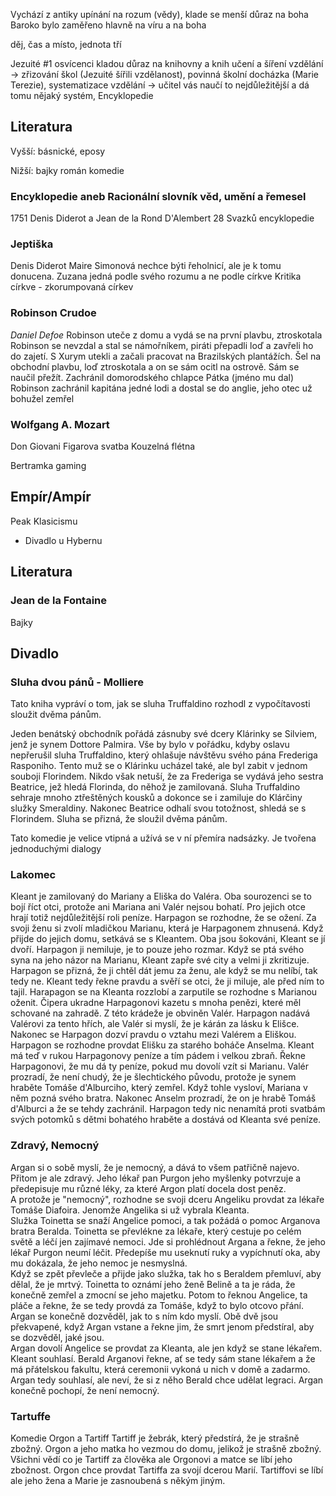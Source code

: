 Vychází z antiky
upínání na rozum (vědy), klade se menší důraz na boha 
Baroko bylo zaměřeno hlavně na víru a na boha

děj, čas a místo, jednota tří

Jezuité #1 
osvícenci kladou důraz na knihovny a knih
učení a šíření vzdělání  -> zřizování škol (Jezuité šířili vzdělanost), povinná školní docházka (Marie Terezie), systematizace vzdělání -> učitel vás naučí to nejdůležitější a dá tomu nějaký systém, Encyklopedie


## Literatura
Vyšší:
básnické, 
eposy

Nižší:
bajky
román
komedie

### Encyklopedie aneb Racionální slovník věd, umění a řemesel
1751
Denis Diderot a Jean de la Rond D'Alembert
28 Svazků encyklopedie

### Jeptiška
Denis Diderot
Maire Simonová nechce býti řeholnicí, ale je k tomu donucena. 
Zuzana jedná podle svého rozumu a ne podle církve
Kritika církve - zkorumpovaná církev



### Robinson Crudoe
<i>Daniel Defoe</i>
Robinson uteče z domu a vydá se na první plavbu, ztroskotala
Robinson se nevzdal a stal se námořníkem, piráti přepadli loď a zavřeli ho do zajetí. S Xurym utekli a začali pracovat na Brazilských plantážích. Šel na obchodní plavbu, loď ztroskotala a on se sám ocitl na ostrově. Sám se naučil přežít. Zachránil domorodského chlapce Pátka (jméno mu dal) Robinson zachránil kapitána jedné lodi a dostal se do anglie, jeho otec už bohužel zemřel 


### Wolfgang A. Mozart
Don Giovani
Figarova svatba
Kouzelná flétna

Bertramka gaming

## Empír/Ampír
Peak Klasicismu
- Divadlo u Hybernu

## Literatura

### Jean de la Fontaine
Bajky

## Divadlo

### Sluha dvou pánů - Molliere
Tato kniha vypráví o tom, jak se sluha Truffaldino rozhodl z vypočítavosti sloužit dvěma pánům.

Jeden benátský obchodník pořádá zásnuby své dcery Klárinky se Silviem, jenž je synem Dottore Palmira. Vše by bylo v pořádku, kdyby oslavu nepřerušil sluha Truffaldino, který ohlašuje návštěvu svého pána Frederiga Rasponiho. Tento muž se o Klárinku ucházel také, ale byl zabit v jednom souboji Florindem. Nikdo však netuší, že za Frederiga se vydává jeho sestra Beatrice, jež hledá Florinda, do něhož je zamilovaná. Sluha Truffaldino sehraje mnoho ztřeštěných kousků a dokonce se i zamiluje do Klárčiny služky Smeraldiny. Nakonec Beatrice odhalí svou totožnost, shledá se s Florindem. Sluha se přizná, že sloužil dvěma pánům.

Tato komedie je velice vtipná a užívá se v ní přemíra nadsázky. Je tvořena jednoduchými dialogy


### Lakomec
Kleant je zamilovaný do Mariany a Eliška do Valéra. Oba sourozenci se to bojí říct otci, protože ani Mariana ani Valér nejsou bohatí. Pro jejich otce hrají totiž nejdůležitější roli peníze. Harpagon se rozhodne, že se ožení. Za svoji ženu si zvolí mladičkou Marianu, která je Harpagonem zhnusená. Když přijde do jejich domu, setkává se s Kleantem. Oba jsou šokováni, Kleant se jí dvoří. Harpagon ji nemiluje, je to pouze jeho rozmar. Když se ptá svého syna na jeho názor na Marianu, Kleant zapře své city a velmi ji zkritizuje. Harpagon se přizná, že ji chtěl dát jemu za ženu, ale když se mu nelíbí, tak tedy ne. Kleant tedy řekne pravdu a svěří se otci, že ji miluje, ale před ním to tajil. Harapagon se na Kleanta rozzlobí a zarputile se rozhodne s Marianou oženit. Čipera ukradne Harpagonovi kazetu s mnoha penězi, které měl schované na zahradě. Z této krádeže je obviněn Valér. Harpagon nadává Valérovi za tento hřích, ale Valér si myslí, že je kárán za lásku k Elišce. Nakonec se Harpagon dozví pravdu o vztahu mezi Valérem a Eliškou. Harpagon se rozhodne provdat Elišku za starého boháče Anselma. Kleant má teď v rukou Harpagonovy peníze a tím pádem i velkou zbraň. Řekne Harpagonovi, že mu dá ty peníze, pokud mu dovolí vzít si Marianu. Valér prozradí, že není chudý, že je šlechtického původu, protože je synem hraběte Tomáše d'Alburciho, který zemřel. Když tohle vysloví, Mariana v něm pozná svého bratra. Nakonec Anselm prozradí, že on je hrabě Tomáš d'Alburci a že se tehdy zachránil. Harpagon tedy nic nenamítá proti svatbám svých potomků s dětmi bohatého hraběte a dostává od Kleanta své peníze.

### Zdravý, Nemocný 

Argan si o sobě myslí, že je nemocný, a dává to všem patřičně najevo. Přitom je ale zdravý. Jeho lékař pan Purgon jeho myšlenky potvrzuje a předepisuje mu různé léky, za které Argon platí docela dost peněz.  
A protože je "nemocný", rozhodne se svoji dceru Angeliku provdat za lékaře Tomáše Diafoira. Jenomže Angelika si už vybrala Kleanta.  
Služka Toinetta se snaží Angelice pomoci, a tak požádá o pomoc Arganova bratra Beralda. Toinetta se převlékne za lékaře, který cestuje po celém světě a léčí jen zajímavé nemoci. Jde si prohlédnout Argana a řekne, že jeho lékař Purgon neumí léčit. Předepíše mu useknutí ruky a vypíchnutí oka, aby mu dokázala, že jeho nemoc je nesmyslná.  
Když se zpět převleče a přijde jako služka, tak ho s Beraldem přemluví, aby dělal, že je mrtvý. Toinetta to oznámí jeho ženě Belině a ta je ráda, že konečně zemřel a zmocní se jeho majetku. Potom to řeknou Angelice, ta pláče a řekne, že se tedy provdá za Tomáše, když to bylo otcovo přání. Argan se konečně dozvěděl, jak to s ním kdo myslí. Obě dvě jsou překvapené, když Argan vstane a řekne jim, že smrt jenom předstíral, aby se dozvěděl, jaké jsou.  
Argan dovolí Angelice se provdat za Kleanta, ale jen když se stane lékařem. Kleant souhlasí. Berald Arganovi řekne, ať se tedy sám stane lékařem a že má přátelskou fakultu, která ceremonii vykoná u nich v domě a zadarmo. Argan tedy souhlasí, ale neví, že si z něho Berald chce udělat legraci. Argan konečně pochopí, že není nemocný.

### Tartuffe
Komedie
Orgon a Tartiff
Tartiff je žebrák, který předstírá,  že je strašně zbožný. Orgon a jeho matka ho vezmou do domu, jelikož je strašně zbožný. Všichni vědí co je Tartiff za člověka ale Orgonovi a matce se líbí jeho zbožnost. Orgon chce provdat Tartiffa za svojí dcerou Marií. Tartiffovi se líbí ale jeho žena a Marie je zasnoubená s někým jiným. 



